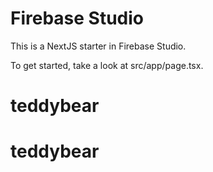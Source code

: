 # Firebase Studio

This is a NextJS starter in Firebase Studio.

To get started, take a look at src/app/page.tsx.
# teddybear
# teddybear
